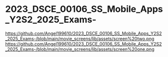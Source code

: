 # 2023_DSCE_00106_SS_Mobile_Apps_Y2S2_2025_Exams-
https://github.com/Angel199610/2023_DSCE_00106_SS_Mobile_Apps_Y2S2_2025_Exams-/blob/main/movie_screens/lib/assets/screen%20two.png 
https://github.com/Angel199610/2023_DSCE_00106_SS_Mobile_Apps_Y2S2_2025_Exams-/blob/main/movie_screens/lib/assets/screen%20one.png
